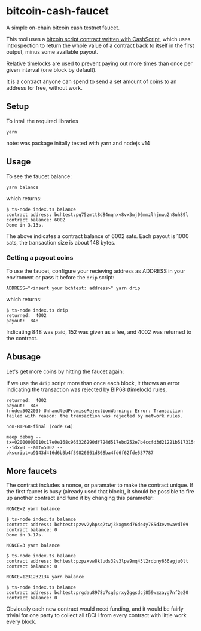 # bitcoin-cash-faucet

A simple on-chain bitcoin cash testnet faucet.

This tool uses a [bitcoin script contract written with CashScript](./faucet.cash), which uses introspection to return the whole value of a contract back to itself in the first output, minus some available payout. 

Relative timelocks are used to prevent paying out more times than once per given interval (one block by default).

It is a contract anyone can spend to send a set amount of coins to an address for free, without work.

## Setup

To intall the required libraries


    yarn 


 note: was package initally tested with yarn and nodejs v14

## Usage

To see the faucet balance:

    yarn balance

which returns:

    $ ts-node index.ts balance
    contract address: bchtest:pq75zmtt8d84nqnxv8vx3wj06mmzlhjnwu2n8uh89l
    contract balance: 6002
    Done in 3.13s.

The above indicates a contract balance of 6002 sats. Each payout is 1000 sats, the transaction size is about 148 bytes.

### Getting a payout coins

To use the faucet, configure your recieving address as ADDRESS in your enviroment or pass it before the `drip` script: 

    ADDRESS="<insert your bchtest: address>" yarn drip 

which returns: 

    $ ts-node index.ts drip
    returned:  4002
    payout:  848

Indicating 848 was paid, 152 was given as a fee, and 4002 was returned to the contract.

## Abusage

Let's get more coins by hitting the faucet again:

If we use the `drip` script more than once each block, it throws an error indicating the transaction was rejected by BIP68 (timelock) rules, 

    returned:  4002
    payout:  848
    (node:502203) UnhandledPromiseRejectionWarning: Error: Transaction failed with reason: the transaction was rejected by network rules.

    non-BIP68-final (code 64)

    meep debug --tx=02000000010c17e0e168c965326290df724d517ebd252e7b4ccfd3d21221b517315f177d29000000001f1e5102e80351b2757c00a26900cd02a914c1a97e01877e88c0c67c9400cca10100000002a20f00000000000017a9143d416d6b3b4f59826661d868ba4fd6f62fde53778750030000000000001976a91484f58143428d2441d8bc18d1805c6c3f93b2592a88acdb830100 --idx=0 --amt=5002 --pkscript=a9143d416d6b3b4f59826661d868ba4fd6f62fde537787

## More faucets

The contract includes a nonce, or paramater to make the contract unique.  If the first faucet is busy (already used that block), it should be possible to fire up another contract and fund it by changing this parameter:

    NONCE=2 yarn balance
    
    $ ts-node index.ts balance
    contract address: bchtest:pzvv2yhpsq2twj3kxgmsd76de4y785d3evmwavdl69
    contract balance: 0
    Done in 3.17s.

    NONCE=3 yarn balance

    $ ts-node index.ts balance
    contract address: bchtest:pzpzxvw8kluds32v3lpa9mq43l2rdpny656agju0lt
    contract balance: 0

    NONCE=1231232134 yarn balance

    $ ts-node index.ts balance
    contract address: bchtest:prgdau8978p7sg5prxy2ggsdcj859wzzayg7nf2e20
    contract balance: 0

Obviously each new contract would need funding, and it would be fairly trivial for one party to collect all tBCH from every contract with little work every block.